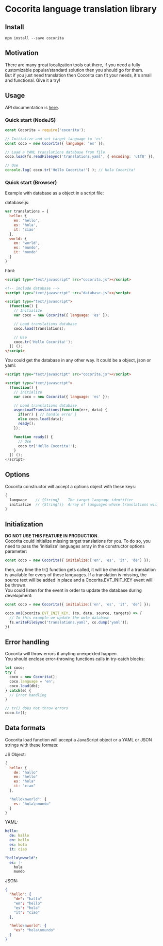 # Cocorita language translation library

## Install
```npm install --save cocorita```

## Motivation
There are many great localization tools out there, if you need a fully customizable popular/standard solution then you should go for them.  
But if you just need translation then Cocorita can fit your needs, it's small and functional. Give it a try!

## Usage
API documentation is [here](https://zakplus.github.io/cocorita/).

### Quick start (NodeJS)

```javascript
const Cocorita = require('cocorita');

// Initialize and set target language to 'es'
const coco = new Cocorita({ language: 'es' });

// Load a YAML translations database from file
coco.load(fs.readFileSync('translations.yaml', { encoding: 'utf8' }), 'yaml'));

// Use
console.log( coco.tr('Hello Cocorita!') ); // Hola Cocorita!
```

### Quick start (Browser)

Example with database as a object in a script file:

database.js:
```javascript
var translations = {
  hello: {
    en: 'hello',
    es: 'hola',
    it: 'ciao'
  },
  world: {
    en: 'world',
    es: 'mundo',
    it: 'mondo'
  }
}
```

html:
```html
<script type="text/javascript" src="cocorita.js"></script>

<!-- include database -->
<script type="text/javascript" src="database.js"></script>

<script type="text/javascript">
  (function() {
    // Initialize
    var coco = new Cocorita({ language: 'es' });

    // Load translations database
    coco.load(translations);

    // Use
    coco.tr('Hello Cocorita!');
  }) ();
</script>
```
You could get the database in any other way. It could be a object, json or yaml:

```html
<script type="text/javascript" src="cocorita.js"></script>

<script type="text/javascript">
  (function() {
    // Initialize
    var coco = new Cocorita({ language: 'es' });

    // Load translations database
    asyncLoadTranslations(function(err, data) {
      if(err) { // handle error }
      else coco.load(data);
      ready();
    });

    function ready() {
      // Use
      coco.tr('Hello Cocorita!');
    }
  }) ();
</script>
```

## Options
Cocorita constructor will accept a options object with these keys:

``` javascript
{
  language    // {String}    The target language identifier
  initialize  // {String[]}  Array of languages whose translations will be initialized with the source text if not present.
}
```

## Initialization
**DO NOT USE THIS FEATURE IN PRODUCTION.**  
Cocorita could initialize missing target translations for you.
To do so, you need to pass the 'initialize' languages array in the constructor options parameter:

```javascript
const coco = new Cocorita({ initialize:['en', 'es', 'it', 'de'] });
```

then, any time the tr() function gets called, it will be checked if a translation is available for every of these languages. If a translation is missing, the source text will be added in place and a Cocorita.EVT_INIT_KEY event will be thrown.  
You could listen for the event in order to update the database during development:

```javascript
const coco = new Cocorita({ initialize:['en', 'es', 'it', 'de'] });

coco.on(Cocorita.EVT_INIT_KEY, (co, data, source, targets) => {
  // In this example we update the wole database
  fs.writeFileSync('translations.yaml', co.dump('yaml'));
})
```

## Error handling
Cocorita will throw errors if anyting unexpexted happen.  
You should enclose error-throwing functions calls in try-catch blocks:

```javascript
let coco;
try {
  coco = new Cocorita();
  coco.language = 'en';
  coco.load(db);
} catch(e) {
  // Error handling
}

// tr() does not throw errors
coco.tr();
```

## Data formats
Cocorita load function will accept a JavaScript object or a YAML or JSON strings with these formats:

JS Object:
```javascript
{
  hello: {
    de: "hallo"
    en: "hello"
    es: "hola"
    it: "ciao"
  },

  "hello\nworld": {
    es: "hola\nmundo"
  }
}
```

YAML:
```yaml
hello:
  de: hallo
  en: hello
  es: hola
  it: ciao

"hello\nworld":
  es: |-
    hola
    mundo
```

JSON:
```json
{
  "hello": {
    "de": "hallo"
    "en": "hello"
    "es": "hola"
    "it": "ciao"
  },

  "hello\nworld": {
    "es": "hola\nmundo"
  }
}
```